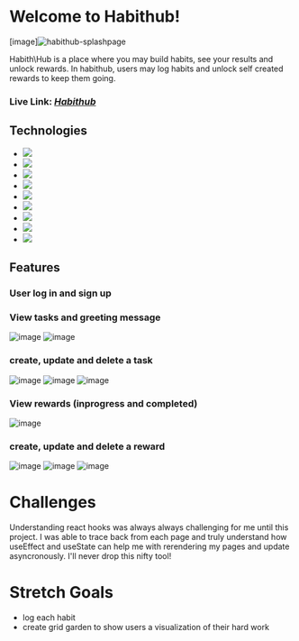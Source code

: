 # Welcome to Habithub!
<!-- ![image](https://user-images.githubusercontent.com/78452452/132393056-60cfd19a-6f6a-45f7-aed2-c064da4cbe4d.png) -->
[image]![habithub-splashpage](https://user-images.githubusercontent.com/78452452/140599615-2b6ee871-ec14-49e2-9b81-d4c31be04a4e.jpg)

Habith\Hub is a place where you may build habits, see your results and unlock rewards. In habithub, users may log habits and unlock self created rewards to keep them going. 

### Live Link: [*Habithub*](https://habithub-app.herokuapp.com/)

## Technologies
* <a href="https://developer.mozilla.org/en-US/docs/Web/JavaScript"><img src="https://img.shields.io/badge/-JavaScript-F7DF1E?logo=JavaScript&logoColor=333333" /></a>
* <a href="https://www.postgresql.org/"><img src="https://img.shields.io/badge/-PostgreSQL-336791?logo=PostgreSQL&logoColor=white" /></a>
* <a href="https://nodejs.org/"><img src="https://img.shields.io/badge/Node.js-43853D?style=flat&logo=node.js&logoColor=white"></a>
* <a href="https://reactjs.org/"><img src="https://img.shields.io/badge/react-%2320232a.svg?style=flat&logo=react&logoColor=%2361DAFB"></a>
* <a href="https://redux.js.org/"><img src="https://img.shields.io/badge/redux-%23593d88.svg?style=flat&logo=redux&logoColor=white"></a>
* <a href="https://developer.mozilla.org/en-US/docs/Web/CSS"><img src="https://img.shields.io/badge/-CSS3-1572B6?logo=CSS3" /></a>
* <a href="https://www.python.org/"><img src="https://img.shields.io/badge/Python-3776AB?style=flat&logo=python&logoColor=white" /></a>
* <a href="https://flask.palletsprojects.com/"><img src="https://img.shields.io/badge/Flask-000000?style=flat&logo=flask&logoColor=white" /></a>
* <a href="https://www.heroku.com/home"><img src="https://img.shields.io/badge/Heroku-430098?style=flat&logo=heroku&logoColor=white" /></a>

## Features

### User log in and sign up
<!-- ![image](https://user-images.githubusercontent.com/78452452/132447354-4dd22230-f7d5-4495-ab9e-8486641e706e.png)
![image](https://user-images.githubusercontent.com/78452452/132447396-8a16fafc-3776-4efe-abf5-3793afd739fe.png) -->

### View tasks and greeting message
![image](https://user-images.githubusercontent.com/78452452/132447597-c5ba8230-1420-4631-a9b9-c4d4dab8c1a8.png)
![image](https://user-images.githubusercontent.com/78452452/132447669-b551e117-865a-466b-993b-c4d466cebb84.png)

### create, update and delete a task
![image](https://user-images.githubusercontent.com/78452452/132447718-cdc83685-6baa-492c-86f2-0a3bbcc2e431.png)
![image](https://user-images.githubusercontent.com/78452452/132447773-92f9fe49-05a8-4118-a61a-d0f61b7738fe.png)
![image](https://user-images.githubusercontent.com/78452452/132447817-4531c330-39fd-489c-b3d6-4d0c5a27c254.png)


### View rewards (inprogress and completed)
![image](https://user-images.githubusercontent.com/78452452/132448109-4f31c237-6e34-48c8-a795-38996ebe8f01.png)

### create, update and delete a reward
![image](https://user-images.githubusercontent.com/78452452/132448179-99ed2dd2-8e66-4513-b632-ec99aff6c469.png)
![image](https://user-images.githubusercontent.com/78452452/132448212-792094af-f5c0-4502-b6ed-14d7b61efe6e.png)
![image](https://user-images.githubusercontent.com/78452452/132448250-692d2de9-ea4f-48a9-b796-04ba531f58a8.png)




# Challenges 
Understanding react hooks was always always challenging for me until this project. I was able to trace back from each page and truly understand how useEffect and useState can help me with rerendering my pages and update asyncronously. I'll never drop this nifty tool!

# Stretch Goals 
* log each habit
* create grid garden to show users a visualization of their hard work 


